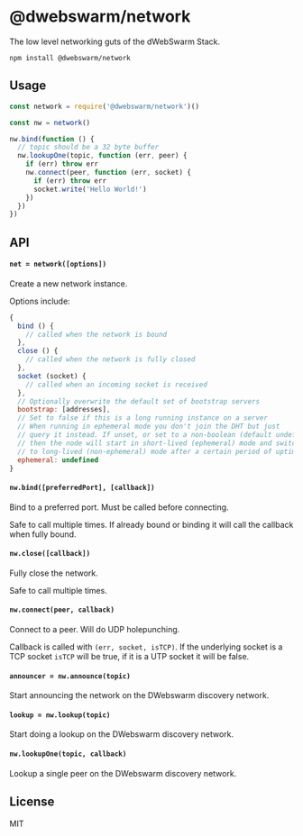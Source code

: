 # @dwebswarm/network

The low level networking guts of the dWebSwarm Stack.

```
npm install @dwebswarm/network
```

## Usage

``` js
const network = require('@dwebswarm/network')()

const nw = network()

nw.bind(function () {
  // topic should be a 32 byte buffer
  nw.lookupOne(topic, function (err, peer) {
    if (err) throw err
    nw.connect(peer, function (err, socket) {
      if (err) throw err
      socket.write('Hello World!')
    })
  })
})
```

## API

#### `net = network([options])`

Create a new network instance.

Options include:

``` js
{
  bind () {
    // called when the network is bound
  },
  close () {
    // called when the network is fully closed
  },
  socket (socket) {
    // called when an incoming socket is received
  },
  // Optionally overwrite the default set of bootstrap servers
  bootstrap: [addresses],
  // Set to false if this is a long running instance on a server
  // When running in ephemeral mode you don't join the DHT but just 
  // query it instead. If unset, or set to a non-boolean (default undefined)
  // then the node will start in short-lived (ephemeral) mode and switch 
  // to long-lived (non-ephemeral) mode after a certain period of uptime
  ephemeral: undefined
}
```

#### `nw.bind([preferredPort], [callback])`

Bind to a preferred port. Must be called before connecting.

Safe to call multiple times. If already bound or binding it will call
the callback when fully bound.

#### `nw.close([callback])`

Fully close the network.

Safe to call multiple times.

#### `nw.connect(peer, callback)`

Connect to a peer. Will do UDP holepunching.

Callback is called with `(err, socket, isTCP)`. If the underlying socket is a TCP socket `isTCP` will be true, if it is a UTP socket it will be false.

#### `announcer = nw.announce(topic)`

Start announcing the network on the DWebswarm discovery network.

#### `lookup = nw.lookup(topic)`

Start doing a lookup on the DWebswarm discovery network.

#### `nw.lookupOne(topic, callback)`

Lookup a single peer on the DWebswarm discovery network.

## License

MIT
